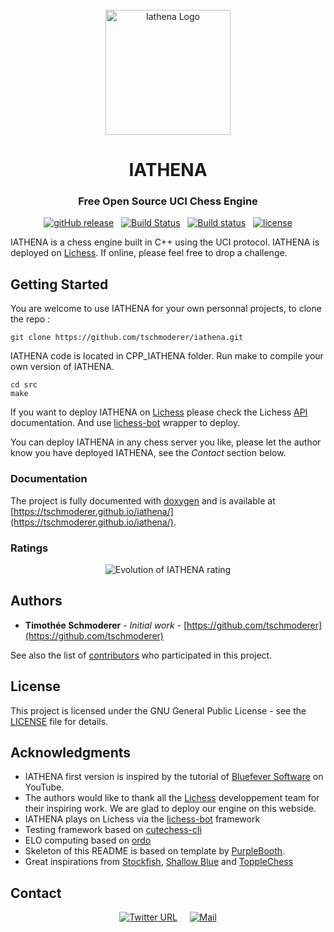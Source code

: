 <div id="iathena-logo" align="center">
    <br />
    <img src="./docs/logo_iathena_big.png" alt="Iathena Logo" width="200"/>
    <h1>IATHENA</h1>
    <h3>Free Open Source UCI Chess Engine</h3>
</div>

<div id="badges" align="center">

[![gitHub release](https://img.shields.io/github/release/tschmoderer/iathena.svg)](https://github.com/tschmoderer/iathena/releases)
&nbsp; 
[![Build Status](https://travis-ci.org/tschmoderer/iathena.png?branch=master)](https://travis-ci.org/tschmoderer/iathena)
&nbsp;
[![Build status](https://ci.appveyor.com/api/projects/status/etev4kfqsf9l4s2s/branch/master?svg=true)](https://ci.appveyor.com/project/tschmoderer/iathena/branch/master)
&nbsp; 
[![license](https://img.shields.io/github/license/tschmoderer/iathena.svg?color=blue)](https://github.com/tschmoderer/iathena/blob/master/LICENSE)

</div>

IATHENA is a chess engine built in C++ using the UCI protocol. IATHENA is deployed on [Lichess](https://lichess.org/@/iathena). If online, please feel free to drop a challenge.

## Getting Started

You are welcome to use IATHENA for your own personnal projects, to clone the repo : 

```
git clone https://github.com/tschmoderer/iathena.git
```

IATHENA code is located in CPP_IATHENA folder. Run make to compile your own version of IATHENA. 

```
cd src
make
```

If you want to deploy IATHENA on [Lichess](https://lichess.org/) please check the Lichess [API](https://lichess.org/api) documentation. And use [lichess-bot](https://github.com/careless25/lichess-bot) wrapper to deploy. 

You can deploy IATHENA in any chess server you like, please let the author know you have deployed IATHENA, see the *Contact* section below.  

### Documentation

The project is fully documented with [doxygen](http://www.doxygen.nl/) and is available at [https://tschmoderer.github.io/iathena/](https://tschmoderer.github.io/iathena/).

### Ratings

<p align="center">
  <img src="https://github.com/tschmoderer/iathena/blob/master/releases/elo/elo_ratings.png" alt="Evolution of IATHENA rating"/>
</p>

## Authors

* **Timothée Schmoderer** - *Initial work* - [https://github.com/tschmoderer](https://github.com/tschmoderer)

See also the list of [contributors](https://github.com/your/project/contributors) who participated in this project.

## License

This project is licensed under the GNU General Public License - see the [LICENSE](LICENSE) file for details. 

## Acknowledgments

* IATHENA first version is inspired by the tutorial of [Bluefever Software](https://www.youtube.com/playlist?list=PLZ1QII7yudbc-Ky058TEaOstZHVbT-2hg) on YouTube.
* The authors would like to thank all the [Lichess](https://github.com/ornicar/lila) developpement team for their inspiring work. We are glad to deploy our engine on this webside.
* IATHENA plays on Lichess via the [lichess-bot](https://github.com/careless25/lichess-bot) framework
* Testing framework based on [cutechess-cli](https://github.com/cutechess/cutechess/releases)
* ELO computing based on [ordo](https://github.com/michiguel/Ordo)
* Skeleton of this README is based on template by [PurpleBooth](https://gist.github.com/PurpleBooth/109311bb0361f32d87a2).
* Great inspirations from [Stockfish](https://stockfishchess.org/), [Shallow Blue](https://github.com/GunshipPenguin/shallow-blue) and [ToppleChess](https://github.com/konsolas/ToppleChess)

## Contact

<div id="badges" align="center">

[![Twitter URL](https://img.shields.io/twitter/url/https/iathenaChess.svg?style=social)](https://twitter.com/iathenaChess)
&nbsp; &nbsp; 
[![Mail](https://img.shields.io/badge/Mail-iathena%40mailo.com-blue.svg?style=flat&logo=MinuteMailer)](mailto:iathena@mailo.com)

</div>


